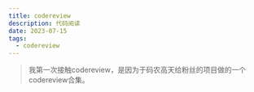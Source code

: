 ```yaml
---
title: codereview 
description: 代码阅读
date: 2023-07-15
tags:
  - codereview
---
```

> 我第一次接触codereview，是因为于码农高天给粉丝的项目做的一个codereview合集。




